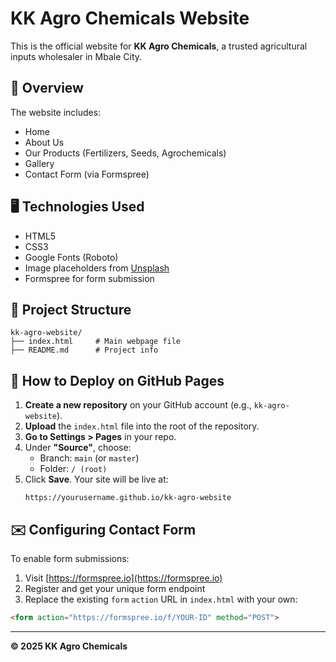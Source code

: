 # KK Agro Chemicals Website

This is the official website for **KK Agro Chemicals**, a trusted agricultural inputs wholesaler in Mbale City.

## 🌿 Overview
The website includes:
- Home
- About Us
- Our Products (Fertilizers, Seeds, Agrochemicals)
- Gallery
- Contact Form (via Formspree)

## 🖥️ Technologies Used
- HTML5
- CSS3
- Google Fonts (Roboto)
- Image placeholders from [Unsplash](https://unsplash.com)
- Formspree for form submission

## 📁 Project Structure
```
kk-agro-website/
├── index.html     # Main webpage file
├── README.md      # Project info
```

## 🚀 How to Deploy on GitHub Pages
1. **Create a new repository** on your GitHub account (e.g., `kk-agro-website`).
2. **Upload** the `index.html` file into the root of the repository.
3. **Go to Settings > Pages** in your repo.
4. Under **"Source"**, choose:
   - Branch: `main` (or `master`)
   - Folder: `/ (root)`
5. Click **Save**. Your site will be live at:
   ```
   https://yourusername.github.io/kk-agro-website
   ```

## ✉️ Configuring Contact Form
To enable form submissions:
1. Visit [https://formspree.io](https://formspree.io)
2. Register and get your unique form endpoint
3. Replace the existing `form` `action` URL in `index.html` with your own:
```html
<form action="https://formspree.io/f/YOUR-ID" method="POST">
```

---
**© 2025 KK Agro Chemicals**
